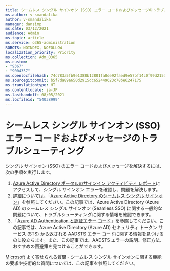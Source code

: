 ```yaml
---
title: シームレス シングル サインオン (SSO) エラー コードおよびメッセージのトラブルシューティング
ms.author: v-smandalika
author: v-smandalika
manager: dansimp
ms.date: 03/12/2021
audience: Admin
ms.topic: article
ms.service: o365-administration
ROBOTS: NOINDEX, NOFOLLOW
localization_priority: Priority
ms.collection: Adm_O365
ms.custom:
- "9367"
- "9004357"
ms.openlocfilehash: 74c783a5fb9e1388b12801fa0de92faed9e57bf14c0f99d21539e17bf1b1c284
ms.sourcegitcommit: b5f7da89a650d2915dc652449623c78be6247175
ms.translationtype: HT
ms.contentlocale: ja-JP
ms.lasthandoff: 08/05/2021
ms.locfileid: "54038999"
---
```

# <a name="troubleshoot-seamless-single-sign-on-sso-error-codes-and-messages"></a>シームレス シングル サインオン (SSO) エラー コードおよびメッセージのトラブルシューティング

シングル サインオン (SSO) のエラー コードおよびメッセージを解決するには、次の手順を実行します。

1. [Azure Active Directory ポータルのサインイン アクティビティ レポート](https://docs.microsoft.com/azure/active-directory/reports-monitoring/concept-sign-ins)にアクセスして、シングル サインオン エラーを確認し、問題を解決します。
2. 詳細については、「[Azure Active Directory のシームレス シングル サインオン](https://docs.microsoft.com/azure/active-directory/hybrid/tshoot-connect-sso#sign-in-failure-reasons-in-the-azure-active-directory-admin-center-needs-a-premium-license)」を参照してください。この記事では、Azure Active Directory (Azure AD) のシームレス シングル サインオン (Seamless SSO) に関する一般的な問題について、トラブルシューティングに関する情報を確認できます。
3. 「[Azure AD Authentication と認証エラー コード](https://docs.microsoft.com/azure/active-directory/develop/reference-aadsts-error-codes#lookup-current-error-code-information)」を参照してください。この記事では、Azure Active Directory (Azure AD) セキュリティ トークン サービス (STS) から返される AADSTS エラー コードに関する情報を見つけるのに役立ちます。また、この記事では、AADSTS エラーの説明、修正方法、おすすめの回避策を見つけることができます。

[Microsoft よく寄せられる質問](https://docs.microsoft.com/answers/topics/azure-ad-single-sign-on.html) - シームレス シングル サインオンに関する機能の要求や技術的な質問については、この記事を参照してください。

